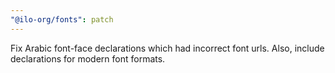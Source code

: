```yaml
---
"@ilo-org/fonts": patch
---
```


Fix Arabic font-face declarations which had incorrect font urls. Also, include declarations for modern font formats.
